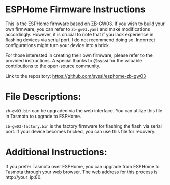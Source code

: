 
# ESPHome Firmware Instructions
This is the ESPHome firmware based on ZB-GW03. If you wish to build your own firmware, you can refer to `zb-gw03.yaml` and make modifications accordingly. However, it is crucial to note that if you lack experience in flashing devices via serial port, I do not recommend doing so. Incorrect configurations might turn your device into a brick.

For those interested in creating their own firmware, please refer to the provided instructions. A special thanks to @syssi for the valuable contributions to the open-source community.

Link to the repository: https://github.com/syssi/esphome-zb-gw03



# File Descriptions:

`zb-gw03.bin` can be upgraded via the web interface. You can utilize this file in Tasmota to upgrade to ESPHome.

`zb-gw03-factory.bin` is the factory firmware for flashing the flash via serial port. If your device becomes bricked, you can use this file for recovery.


# Additional Instructions: 
If you prefer Tasmota over ESPHome, you can upgrade from ESPHome to Tasmota through your web browser. The web address for this process is http://your_ip:80.


